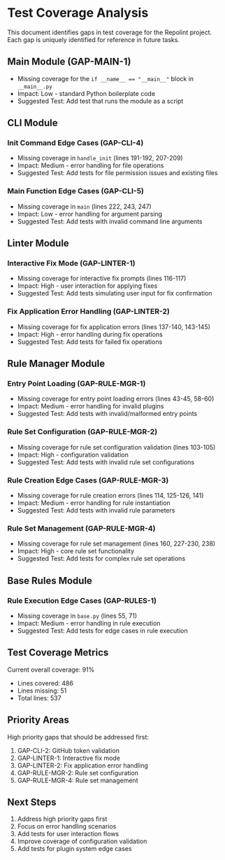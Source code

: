 # Test Coverage Analysis

This document identifies gaps in test coverage for the Repolint project. Each gap is uniquely identified for reference in future tasks.

## Main Module (GAP-MAIN-1)
- Missing coverage for the `if __name__ == "__main__"` block in `__main__.py`
- Impact: Low - standard Python boilerplate code
- Suggested Test: Add test that runs the module as a script

## CLI Module

### Init Command Edge Cases (GAP-CLI-4)
- Missing coverage in `handle_init` (lines 191-192, 207-209)
- Impact: Medium - error handling for file operations
- Suggested Test: Add tests for file permission issues and existing files

### Main Function Edge Cases (GAP-CLI-5)
- Missing coverage in `main` (lines 222, 243, 247)
- Impact: Low - error handling for argument parsing
- Suggested Test: Add tests with invalid command line arguments

## Linter Module

### Interactive Fix Mode (GAP-LINTER-1)
- Missing coverage for interactive fix prompts (lines 116-117)
- Impact: High - user interaction for applying fixes
- Suggested Test: Add tests simulating user input for fix confirmation

### Fix Application Error Handling (GAP-LINTER-2)
- Missing coverage for fix application errors (lines 137-140, 143-145)
- Impact: High - error handling during fix operations
- Suggested Test: Add tests for failed fix operations

## Rule Manager Module

### Entry Point Loading (GAP-RULE-MGR-1)
- Missing coverage for entry point loading errors (lines 43-45, 58-60)
- Impact: Medium - error handling for invalid plugins
- Suggested Test: Add tests with invalid/malformed entry points

### Rule Set Configuration (GAP-RULE-MGR-2)
- Missing coverage for rule set configuration validation (lines 103-105)
- Impact: High - configuration validation
- Suggested Test: Add tests with invalid rule set configurations

### Rule Creation Edge Cases (GAP-RULE-MGR-3)
- Missing coverage for rule creation errors (lines 114, 125-126, 141)
- Impact: Medium - error handling for rule instantiation
- Suggested Test: Add tests with invalid rule parameters

### Rule Set Management (GAP-RULE-MGR-4)
- Missing coverage for rule set management (lines 160, 227-230, 238)
- Impact: High - core rule set functionality
- Suggested Test: Add tests for complex rule set operations

## Base Rules Module

### Rule Execution Edge Cases (GAP-RULES-1)
- Missing coverage in `base.py` (lines 55, 71)
- Impact: Medium - error handling in rule execution
- Suggested Test: Add tests for edge cases in rule execution

## Test Coverage Metrics

Current overall coverage: 91%
- Lines covered: 486
- Lines missing: 51
- Total lines: 537

## Priority Areas

High priority gaps that should be addressed first:
1. GAP-CLI-2: GitHub token validation
2. GAP-LINTER-1: Interactive fix mode
3. GAP-LINTER-2: Fix application error handling
4. GAP-RULE-MGR-2: Rule set configuration
5. GAP-RULE-MGR-4: Rule set management

## Next Steps

1. Address high priority gaps first
2. Focus on error handling scenarios
3. Add tests for user interaction flows
4. Improve coverage of configuration validation
5. Add tests for plugin system edge cases
